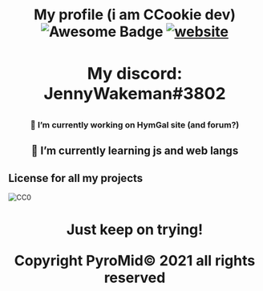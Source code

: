 <h1 align="center">My profile (i am CCookie dev) 
<div align="center">
<img src="https://cdn.rawgit.com/sindresorhus/awesome/d7305f38d29fed78fa85652e3a63e154dd8e8829/media/badge.svg" alt="Awesome Badge"/>
<a href="https://youareanidiot.cc"><img src="https://img.shields.io/static/v1?label=&labelColor=505050&message=Don't click&color=%230076D6&style=flat&logo=google-chrome&logoColor=%230076D6" alt="website"/></a>
<h3 align=center>My discord: JennyWakeman#3802
<br>
</div>
<h3 align="center">🔭 I’m currently working on HymGal site (and forum?)
<h2 align="center">🌱 I’m currently learning js and web langs

## License for all my projects

![CC0](https://licensebuttons.net/p/88x31.png)

<h1 align="center">Just keep on trying!

Copyright PyroMid© 2021 all rights reserved

<!---
PyroRight/PyroRight is a ✨ special ✨ repository because its `README.md` (this file) appears on your GitHub profile.
You can click the Preview link to take a look at your changes.
--->

